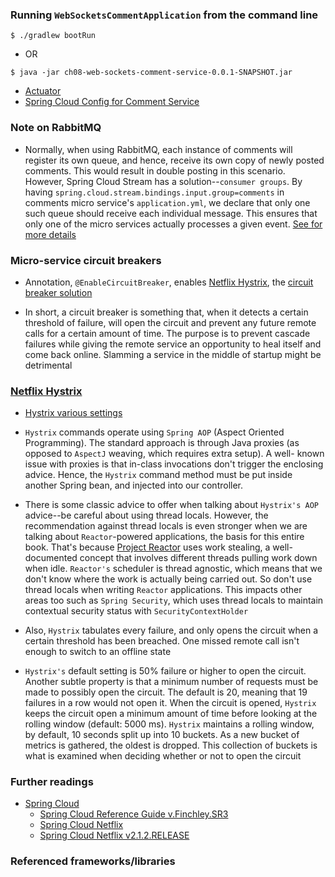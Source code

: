 ### Running `WebSocketsCommentApplication` from the command line
```
$ ./gradlew bootRun
```
 - OR
```
$ java -jar ch08-web-sockets-comment-service-0.0.1-SNAPSHOT.jar
```

 - [Actuator](http://localhost:9071/actuator)
 - [Spring Cloud Config for Comment Service](http://localhost:9078/comment-service/default) 

### Note on RabbitMQ
 - Normally, when using RabbitMQ, each instance of comments will register its own queue, and
   hence, receive its own copy of newly posted comments. This would result in double posting
   in this scenario. However, Spring Cloud Stream has a solution--`consumer groups`. By
   having `spring.cloud.stream.bindings.input.group=comments` in comments micro service's
   `application.yml`, we declare that only one such queue should receive each individual
   message. This ensures that only one of the micro services actually processes a given event.
   [See for more details](http://docs.spring.io/spring-cloud-stream/docs/Elmhurst.M1/reference/htmlsingle/index.html#consumer-groups)

### Micro-service circuit breakers

 - Annotation, `@EnableCircuitBreaker`, enables [Netflix Hystrix](https://github.com/Netflix/Hystrix),
   the [circuit breaker solution](https://martinfowler.com/bliki/CircuitBreaker.html)
   
 - In short, a circuit breaker is something that, when it detects a certain threshold of failure, will open the
   circuit and prevent any future remote calls for a certain amount of time. The purpose is to prevent
   cascade failures while giving the remote service an opportunity to heal itself and come back online.
   Slamming a service in the middle of startup might be detrimental

### [Netflix Hystrix](https://github.com/Netflix/Hystrix)

 - [Hystrix various settings](https://github.com/Netflix/Hystrix/wiki/configuration)
 
 - `Hystrix` commands operate using `Spring AOP` (Aspect Oriented Programming). The standard
   approach is through Java proxies (as opposed to `AspectJ` weaving, which requires extra setup). A well-
   known issue with proxies is that in-class invocations don't trigger the enclosing advice. Hence, the
   `Hystrix` command method must be put inside another Spring bean, and injected into our controller.

 - There is some classic advice to offer when talking about `Hystrix's AOP` advice--be careful
   about using thread locals. However, the recommendation against thread locals is even
   stronger when we are talking about `Reactor`-powered applications, the basis for this entire
   book. That's because [Project Reactor](https://projectreactor.io/) uses work stealing, a well-documented
   concept that involves different threads pulling work down when idle. `Reactor's` scheduler is thread
   agnostic, which means that we don't know where the work is actually being carried out. So
   don't use thread locals when writing `Reactor` applications. This impacts other areas too
   such as `Spring Security`, which uses thread locals to maintain contextual security status
   with `SecurityContextHolder`

 - Also, `Hystrix` tabulates every failure, and only opens the circuit when a certain threshold has been
   breached. One missed remote call isn't enough to switch to an offline state
   
 - `Hystrix's` default setting is 50% failure or higher to open the circuit. Another subtle property is that a
   minimum number of requests must be made to possibly open the circuit. The default is 20, meaning that
   19 failures in a row would not open it. When the circuit is opened, `Hystrix` keeps the circuit open a
   minimum amount of time before looking at the rolling window (default: 5000 ms). `Hystrix` maintains a
   rolling window, by default, 10 seconds split up into 10 buckets. As a new bucket of metrics is gathered,
   the oldest is dropped. This collection of buckets is what is examined when deciding whether or not to
   open the circuit

### Further readings

 - [Spring Cloud](https://spring.io/projects/spring-cloud)
   - [Spring Cloud Reference Guide v.Finchley.SR3](https://cloud.spring.io/spring-cloud-static/Finchley.SR3/single/spring-cloud.html)
   - [Spring Cloud Netflix](https://cloud.spring.io/spring-cloud-netflix/spring-cloud-netflix.html)
   - [Spring Cloud Netflix v2.1.2.RELEASE](https://cloud.spring.io/spring-cloud-static/spring-cloud-netflix/2.1.2.RELEASE/single/spring-cloud-netflix.html)

### Referenced frameworks/libraries

















